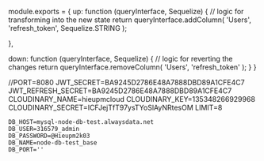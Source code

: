 module.exports = {
up: function (queryInterface, Sequelize) {
// logic for transforming into the new state
return queryInterface.addColumn(
'Users',
'refresh_token',
Sequelize.STRING
);

},

down: function (queryInterface, Sequelize) {
// logic for reverting the changes
return queryInterface.removeColumn(
'Users',
'refresh_token'
);
}
}

//PORT=8080
JWT_SECRET=BA9245D2786E48A7888DBD89A1CFE4C7
JWT_REFRESH_SECRET=BA9245D2786E48A7888DBD89A1CFE4C7
CLOUDINARY_NAME=hieupmcloud
CLOUDINARY_KEY=135348266929968
CLOUDINARY_SECRET=ICFJejTfT97ysTYoSlAyNRtesOM
LIMIT=8

```
DB_HOST=mysql-node-db-test.alwaysdata.net
DB_USER=316579_admin
DB_PASSWORD=@Hieupm2k03
DB_NAME=node-db-test_base
DB_PORT=''
```
